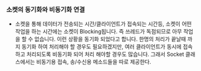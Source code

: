 ### 소켓의 동기화와 비동기화 연결

- 소켓을 통해 데이터가 전송되는 시간/클라이언트가 접속되는 시간등, 소켓이 어떤 작업을 하는 시간에는 소켓이 Blocking됩니다. 즉 쓰레드가 독점되므로 아무 작업을 할 수 없습니다. 이런 상황을 동기화 되었다고 합니다. 한명의 처리가 끝날때 까지 동기화 하여 처리해야 할 경우도 필요하겠지만, 여러 클라이언트가 동시에 접속하고 처리되도록 비동기화 되어 처리 해야할 경우도 많습니다. 그래서 Socket 클래스에서는 비동기용 접속, 송/수신용 메소드들을 따로 제공한다.